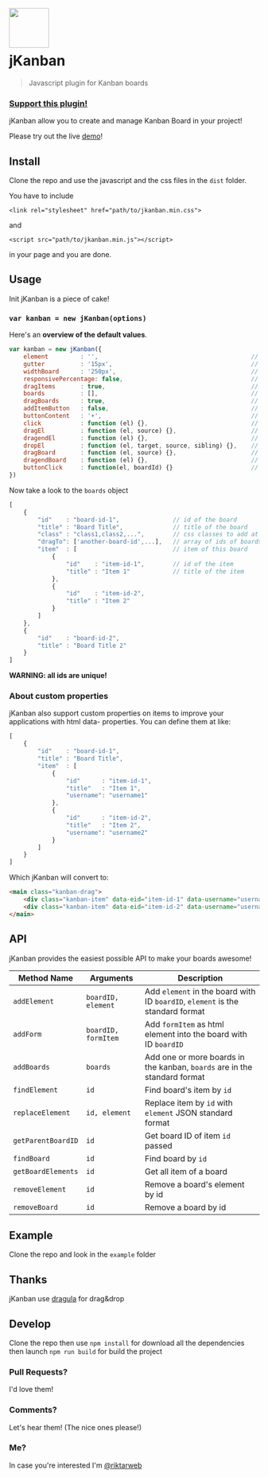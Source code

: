 <img src="https://www.riccardotartaglia.it/jkanban/jkanban.png" width="80" style="position:relative; top:30px" />

# jKanban

> Javascript plugin for Kanban boards

### [Support this plugin!](https://donorbox.org/jkanban)

jKanban allow you to create and manage Kanban Board in your project!

Please try out the live [demo][1]!

[1]: http://www.riccardotartaglia.it/jkanban/ 

## Install
Clone the repo and use the javascript and the css files in the `dist` folder.

You have to include 

`<link rel="stylesheet" href="path/to/jkanban.min.css">`

and

`<script src="path/to/jkanban.min.js"></script>`

in your page and you are done.

## Usage
Init jKanban is a piece of cake!
### `var kanban = new jKanban(options)`

Here's an **overview of the default values**.
```js
var kanban = new jKanban({
    element         : '',                                           // selector of the kanban container
    gutter          : '15px',                                       // gutter of the board
    widthBoard      : '250px',                                      // width of the board
    responsivePercentage: false,                                    // if it is true I use percentage in the width of the boards and it is not necessary gutter and widthBoard
    dragItems       : true,                                         // if false, all items are not draggable
    boards          : [],                                           // json of boards
    dragBoards      : true,                                         // the boards are draggable, if false only item can be dragged
    addItemButton   : false,                                        // add a button to board for easy item creation
    buttonContent   : '+',                                          // text or html content of the board button
    click           : function (el) {},                             // callback when any board's item are clicked
    dragEl          : function (el, source) {},                     // callback when any board's item are dragged
    dragendEl       : function (el) {},                             // callback when any board's item stop drag
    dropEl          : function (el, target, source, sibling) {},    // callback when any board's item drop in a board
    dragBoard       : function (el, source) {},                     // callback when any board stop drag
    dragendBoard    : function (el) {},                             // callback when any board stop drag
    buttonClick     : function(el, boardId) {}                      // callback when the board's button is clicked
})
```

Now take a look to the `boards` object
```js
[
    {
        "id"    : "board-id-1",               // id of the board
        "title" : "Board Title",              // title of the board
        "class" : "class1,class2,...",        // css classes to add at the title
        "dragTo": ['another-board-id',...],   // array of ids of boards where items can be dropped (default: [])    
        "item"  : [                           // item of this board
            {
                "id"    : "item-id-1",        // id of the item
                "title" : "Item 1"            // title of the item
            },
            {
                "id"    : "item-id-2",
                "title" : "Item 2"
            }
        ]
    },
    {
        "id"    : "board-id-2",               
        "title" : "Board Title 2"
    }
]
```
 **WARNING: all ids are unique!**
 
### About custom properties
jKanban also support custom properties on items to improve your applications with html data- properties. You can define them at like:
```js
[
    {
        "id"    : "board-id-1",
        "title" : "Board Title",
        "item"  : [
            {
                "id"      : "item-id-1",
                "title"   : "Item 1",
                "username": "username1"
            },
            {
                "id"      : "item-id-2",
                "title"   : "Item 2",
                "username": "username2"
            }
        ]
    }
]
```
Which jKanban will convert to:
```html
<main class="kanban-drag">
    <div class="kanban-item" data-eid="item-id-1" data-username="username1">Item 1</div>
    <div class="kanban-item" data-eid="item-id-2" data-username="username2">Item 2</div>
</main>
```

## API
jKanban provides the easiest possible API to make your boards awesome!

Method Name           | Arguments                        | Description
----------------------|----------------------------------|------------------------------------------------------------------------------------------------------------------------------
`addElement`          | `boardID, element`               | Add `element` in the board with ID `boardID`, `element` is the standard format 
`addForm`             | `boardID, formItem`              | Add `formItem` as html element into the board with ID `boardID`
`addBoards`           | `boards`                         | Add one or more boards in the kanban, `boards` are in the standard format
`findElement`         | `id`                             | Find board's item by `id`
`replaceElement`      | `id, element`                    | Replace item by `id` with `element` JSON standard format
`getParentBoardID`    | `id`                             | Get board ID of item `id` passed
`findBoard`           | `id`                             | Find board by `id`
`getBoardElements`    | `id`                             | Get all item of a board
`removeElement`       | `id`                             | Remove a board's element by id
`removeBoard`         | `id`                             | Remove a board by id

## Example
Clone the repo and look in the `example` folder

## Thanks
jKanban use [dragula](https://github.com/bevacqua/dragula) for drag&drop

## Develop
Clone the repo then use `npm install` for download all the dependencies then launch `npm run build` for build the project

### Pull Requests? 
I'd love them!

### Comments?
Let's hear them! (The nice ones please!)

### Me? 
In case you're interested I'm [@riktarweb](http://twitter.com/riktarweb)
